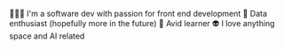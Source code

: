 

👩🏻‍💻 I'm a software dev with passion for front end development
💠 Data enthusiast (hopefully more in the future)
🧠 Avid learner
👽 I love anything space and AI related


